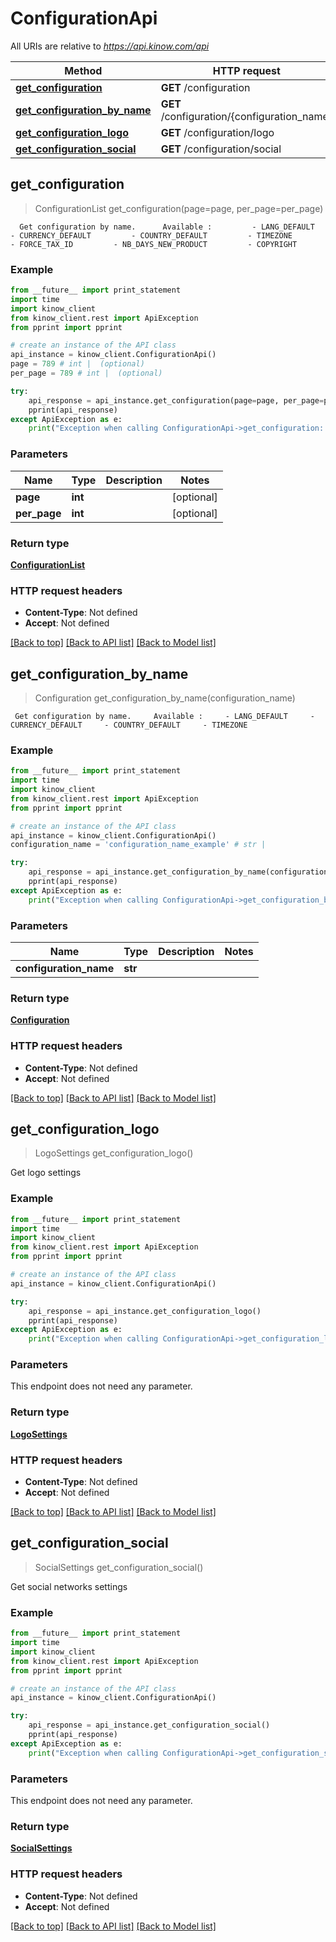 # ConfigurationApi

All URIs are relative to *https://api.kinow.com/api*

Method | HTTP request | Description
------------- | ------------- | -------------
[**get_configuration**](#get_configuration) | **GET** /configuration | 
[**get_configuration_by_name**](#get_configuration_by_name) | **GET** /configuration/{configuration_name} | 
[**get_configuration_logo**](#get_configuration_logo) | **GET** /configuration/logo | 
[**get_configuration_social**](#get_configuration_social) | **GET** /configuration/social | 


## **get_configuration**
> ConfigurationList get_configuration(page=page, per_page=per_page)



      Get configuration by name.      Available :         - LANG_DEFAULT         - CURRENCY_DEFAULT         - COUNTRY_DEFAULT         - TIMEZONE         - FORCE_TAX_ID         - NB_DAYS_NEW_PRODUCT         - COPYRIGHT      

### Example 
```python
from __future__ import print_statement
import time
import kinow_client
from kinow_client.rest import ApiException
from pprint import pprint

# create an instance of the API class
api_instance = kinow_client.ConfigurationApi()
page = 789 # int |  (optional)
per_page = 789 # int |  (optional)

try: 
    api_response = api_instance.get_configuration(page=page, per_page=per_page)
    pprint(api_response)
except ApiException as e:
    print("Exception when calling ConfigurationApi->get_configuration: %s\n" % e)
```

### Parameters

Name | Type | Description  | Notes
------------- | ------------- | ------------- | -------------
 **page** | **int**|  | [optional] 
 **per_page** | **int**|  | [optional] 

### Return type

[**ConfigurationList**](#ConfigurationList)

### HTTP request headers

 - **Content-Type**: Not defined
 - **Accept**: Not defined

[[Back to top]](#) [[Back to API list]](#documentation-for-api-endpoints) [[Back to Model list]](#documentation-for-models)

## **get_configuration_by_name**
> Configuration get_configuration_by_name(configuration_name)



     Get configuration by name.     Available :     - LANG_DEFAULT     - CURRENCY_DEFAULT     - COUNTRY_DEFAULT     - TIMEZONE     

### Example 
```python
from __future__ import print_statement
import time
import kinow_client
from kinow_client.rest import ApiException
from pprint import pprint

# create an instance of the API class
api_instance = kinow_client.ConfigurationApi()
configuration_name = 'configuration_name_example' # str | 

try: 
    api_response = api_instance.get_configuration_by_name(configuration_name)
    pprint(api_response)
except ApiException as e:
    print("Exception when calling ConfigurationApi->get_configuration_by_name: %s\n" % e)
```

### Parameters

Name | Type | Description  | Notes
------------- | ------------- | ------------- | -------------
 **configuration_name** | **str**|  | 

### Return type

[**Configuration**](#Configuration)

### HTTP request headers

 - **Content-Type**: Not defined
 - **Accept**: Not defined

[[Back to top]](#) [[Back to API list]](#documentation-for-api-endpoints) [[Back to Model list]](#documentation-for-models)

## **get_configuration_logo**
> LogoSettings get_configuration_logo()



Get logo settings

### Example 
```python
from __future__ import print_statement
import time
import kinow_client
from kinow_client.rest import ApiException
from pprint import pprint

# create an instance of the API class
api_instance = kinow_client.ConfigurationApi()

try: 
    api_response = api_instance.get_configuration_logo()
    pprint(api_response)
except ApiException as e:
    print("Exception when calling ConfigurationApi->get_configuration_logo: %s\n" % e)
```

### Parameters
This endpoint does not need any parameter.

### Return type

[**LogoSettings**](#LogoSettings)

### HTTP request headers

 - **Content-Type**: Not defined
 - **Accept**: Not defined

[[Back to top]](#) [[Back to API list]](#documentation-for-api-endpoints) [[Back to Model list]](#documentation-for-models)

## **get_configuration_social**
> SocialSettings get_configuration_social()



Get social networks settings

### Example 
```python
from __future__ import print_statement
import time
import kinow_client
from kinow_client.rest import ApiException
from pprint import pprint

# create an instance of the API class
api_instance = kinow_client.ConfigurationApi()

try: 
    api_response = api_instance.get_configuration_social()
    pprint(api_response)
except ApiException as e:
    print("Exception when calling ConfigurationApi->get_configuration_social: %s\n" % e)
```

### Parameters
This endpoint does not need any parameter.

### Return type

[**SocialSettings**](#SocialSettings)

### HTTP request headers

 - **Content-Type**: Not defined
 - **Accept**: Not defined

[[Back to top]](#) [[Back to API list]](#documentation-for-api-endpoints) [[Back to Model list]](#documentation-for-models)

